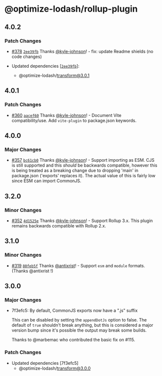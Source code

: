 # @optimize-lodash/rollup-plugin

## 4.0.2

### Patch Changes

- [#378](https://github.com/kyle-johnson/rollup-plugin-optimize-lodash-imports/pull/378) [`2ee39fb`](https://github.com/kyle-johnson/rollup-plugin-optimize-lodash-imports/commit/2ee39fb73fe818a9cf1648cdc59beba0d899b011) Thanks [@kyle-johnson](https://github.com/kyle-johnson)! - fix: update Readme shields (no code changes)

- Updated dependencies [[`2ee39fb`](https://github.com/kyle-johnson/rollup-plugin-optimize-lodash-imports/commit/2ee39fb73fe818a9cf1648cdc59beba0d899b011)]:
  - @optimize-lodash/transform@3.0.1

## 4.0.1

### Patch Changes

- [#360](https://github.com/kyle-johnson/rollup-plugin-optimize-lodash-imports/pull/360) [`aacef60`](https://github.com/kyle-johnson/rollup-plugin-optimize-lodash-imports/commit/aacef604e9e5639a447a64274548dd3fb87156c1) Thanks [@kyle-johnson](https://github.com/kyle-johnson)! - Document Vite compatibility/use. Add `vite-plugin` to package.json keywords.

## 4.0.0

### Major Changes

- [#357](https://github.com/kyle-johnson/rollup-plugin-optimize-lodash-imports/pull/357) [`bc61cb0`](https://github.com/kyle-johnson/rollup-plugin-optimize-lodash-imports/commit/bc61cb017971f715d369f70c05397ac01b354ca8) Thanks [@kyle-johnson](https://github.com/kyle-johnson)! - Support importing as ESM. CJS is still supported and this _should_ be backwards compatible, however this is being treated as a breaking change due to dropping 'main' in package.json ('exports' replaces it). The actual value of this is fairly low since ESM can import CommonJS.

## 3.2.0

### Minor Changes

- [#352](https://github.com/kyle-johnson/rollup-plugin-optimize-lodash-imports/pull/352) [`4d1525e`](https://github.com/kyle-johnson/rollup-plugin-optimize-lodash-imports/commit/4d1525e4819502bed3f461e91cc3937c2f9b114a) Thanks [@kyle-johnson](https://github.com/kyle-johnson)! - Support Rollup 3.x. This plugin remains backwards compatible with Rollup 2.x.

## 3.1.0

### Minor Changes

- [#319](https://github.com/kyle-johnson/rollup-plugin-optimize-lodash-imports/pull/319) [`80feb5f`](https://github.com/kyle-johnson/rollup-plugin-optimize-lodash-imports/commit/80feb5ffdc50b9ce1a007cd90c08486ca9a9084a) Thanks [@antixrist](https://github.com/antixrist)! - Support `esm` and `module` formats. (Thanks @antixrist !)

## 3.0.0

### Major Changes

- 7f3efc5: By default, CommonJS exports now have a ".js" suffix

  This can be disabled by setting the `appendDotJs` option to false. The default of `true` shouldn't break anything, but this is considered a major version bump since it's possible the output may break some builds.

  Thanks to @marbemac who contributed the basic fix on #115.

### Patch Changes

- Updated dependencies [7f3efc5]
  - @optimize-lodash/transform@3.0.0
